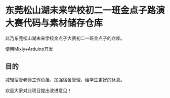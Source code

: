 # 东莞松山湖未来学校初二一班金点子路演大赛代码与素材储存仓库

此乃东莞松山湖未来学校金点子大赛初二一班金点子的仓库。

使用Mixly+Arduino开发

## 目的
减轻宿管老师工作负担，加强宿舍管理，给学生更好的休息。

欢迎大家对此项目提出改进意见！
